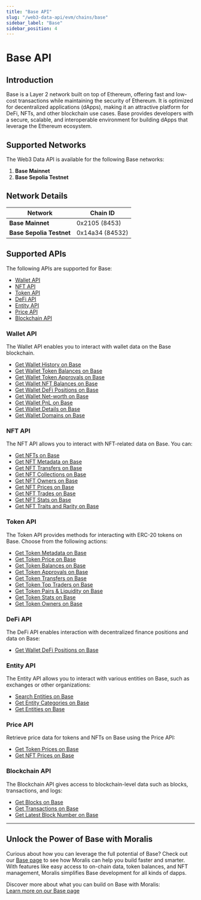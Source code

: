 ```yaml
---
title: "Base API"
slug: "/web3-data-api/evm/chains/base"
sidebar_label: "Base"
sidebar_position: 4
---
```


# Base API

## Introduction

Base is a Layer 2 network built on top of Ethereum, offering fast and low-cost transactions while maintaining the security of Ethereum. It is optimized for decentralized applications (dApps), making it an attractive platform for DeFi, NFTs, and other blockchain use cases. Base provides developers with a secure, scalable, and interoperable environment for building dApps that leverage the Ethereum ecosystem.

## Supported Networks

The Web3 Data API is available for the following Base networks:

1. **Base Mainnet**
2. **Base Sepolia Testnet**

## Network Details

| Network | Chain ID |
| ---- | ---- |
| **Base Mainnet**         | 0x2105 (8453)   |
| **Base Sepolia Testnet** | 0x14a34 (84532) |

## Supported APIs

The following APIs are supported for Base:

<ul>
  <li><a href="/web3-data-api/evm/reference#wallet-api">Wallet API</a></li>
  <li><a href="/web3-data-api/evm/reference#nft-api">NFT API</a></li>
  <li><a href="/web3-data-api/evm/reference#token-api">Token API</a></li>
  <li><a href="/web3-data-api/evm/reference#defi-api">DeFi API</a></li>
  <li><a href="/web3-data-api/evm/reference#entity-api">Entity API</a></li>
  <li><a href="/web3-data-api/evm/reference#price-api">Price API</a></li>
  <li><a href="/web3-data-api/evm/reference#blockchain-api">Blockchain API</a></li>
</ul>

### Wallet API

The Wallet API enables you to interact with wallet data on the Base blockchain.

<ul>
  <li><a href="/web3-data-api/evm/reference#get-wallet-history">Get Wallet History on Base</a></li>
  <li><a href="/web3-data-api/evm/reference#get-wallet-token-balances">Get Wallet Token Balances on Base</a></li>
  <li><a href="/web3-data-api/evm/reference#get-wallet-token-approvals">Get Wallet Token Approvals on Base</a></li>
  <li><a href="/web3-data-api/evm/reference#get-wallet-nfts">Get Wallet NFT Balances on Base</a></li>
  <li><a href="/web3-data-api/evm/reference#get-wallet-defi-positions">Get Wallet DeFi Positions on Base</a></li>
  <li><a href="/web3-data-api/evm/reference#get-wallet-net-worth">Get Wallet Net-worth on Base</a></li>
  <li><a href="/web3-data-api/evm/reference#get-wallet-pnl">Get Wallet PnL on Base</a></li>
  <li><a href="/web3-data-api/evm/reference#get-wallet-details">Get Wallet Details on Base</a></li>
  <li><a href="/web3-data-api/evm/reference#get-wallet-domains">Get Wallet Domains on Base</a></li>
</ul>

### NFT API

The NFT API allows you to interact with NFT-related data on Base. You can:

<ul>
  <li><a href="/web3-data-api/evm/reference#get-nfts">Get NFTs on Base</a></li>
  <li><a href="/web3-data-api/evm/reference#get-nft-metadata">Get NFT Metadata on Base</a></li>
  <li><a href="/web3-data-api/evm/reference#get-nft-transfers">Get NFT Transfers on Base</a></li>
  <li><a href="/web3-data-api/evm/reference#get-nft-collections">Get NFT Collections on Base</a></li>
  <li><a href="/web3-data-api/evm/reference#get-nft-owners">Get NFT Owners on Base</a></li>
  <li><a href="/web3-data-api/evm/reference#get-nft-prices">Get NFT Prices on Base</a></li>
  <li><a href="/web3-data-api/evm/reference#get-nft-trades">Get NFT Trades on Base</a></li>
  <li><a href="/web3-data-api/evm/reference#get-nft-stats">Get NFT Stats on Base</a></li>
  <li><a href="/web3-data-api/evm/reference#get-nft-traits-and-rarity">Get NFT Traits and Rarity on Base</a></li>
</ul>

### Token API

The Token API provides methods for interacting with ERC-20 tokens on Base. Choose from the following actions:

<ul>
  <li><a href="/web3-data-api/evm/reference#get-token-metadata">Get Token Metadata on Base</a></li>
  <li><a href="/web3-data-api/evm/reference#get-token-price">Get Token Price on Base</a></li>
  <li><a href="/web3-data-api/evm/reference#get-token-balances">Get Token Balances on Base</a></li>
  <li><a href="/web3-data-api/evm/reference#get-token-approvals">Get Token Approvals on Base</a></li>
  <li><a href="/web3-data-api/evm/reference#get-token-transfers">Get Token Transfers on Base</a></li>
  <li><a href="/web3-data-api/evm/reference#get-token-top-traders">Get Token Top Traders on Base</a></li>
  <li><a href="/web3-data-api/evm/reference#get-token-pairs--liquidity">Get Token Pairs & Liquidity on Base</a></li>
  <li><a href="/web3-data-api/evm/reference#get-token-stats">Get Token Stats on Base</a></li>
  <li><a href="/web3-data-api/evm/reference#get-token-owners">Get Token Owners on Base</a></li>
</ul>

### DeFi API

The DeFi API enables interaction with decentralized finance positions and data on Base:

<ul>
  <li><a href="/web3-data-api/evm/reference#get-wallet-defi-positions">Get Wallet DeFi Positions on Base</a></li>
</ul>

### Entity API

The Entity API allows you to interact with various entities on Base, such as exchanges or other organizations:

<ul>
  <li><a href="/web3-data-api/evm/reference#search-entities">Search Entities on Base</a></li>
  <li><a href="/web3-data-api/evm/reference#get-entity-categories">Get Entity Categories on Base</a></li>
  <li><a href="/web3-data-api/evm/reference#get-entities">Get Entities on Base</a></li>
</ul>

### Price API

Retrieve price data for tokens and NFTs on Base using the Price API:

<ul>
  <li><a href="/web3-data-api/evm/reference#get-token-prices">Get Token Prices on Base</a></li>
  <li><a href="/web3-data-api/evm/reference#get-nft-prices">Get NFT Prices on Base</a></li>
</ul>

### Blockchain API

The Blockchain API gives access to blockchain-level data such as blocks, transactions, and logs:

<ul>
  <li><a href="/web3-data-api/evm/reference#get-blocks">Get Blocks on Base</a></li>
  <li><a href="/web3-data-api/evm/reference#get-transactions">Get Transactions on Base</a></li>
  <li><a href="/web3-data-api/evm/reference#get-latest-block-number">Get Latest Block Number on Base</a></li>
</ul>

---

## Unlock the Power of Base with Moralis

Curious about how you can leverage the full potential of Base? Check out our [Base page](https://developers.moralis.com/chains/base/) to see how Moralis can help you build faster and smarter. With features like easy access to on-chain data, token balances, and NFT management, Moralis simplifies Base development for all kinds of dapps.

Discover more about what you can build on Base with Moralis:  
[Learn more on our Base page](https://developers.moralis.com/chains/base/)
